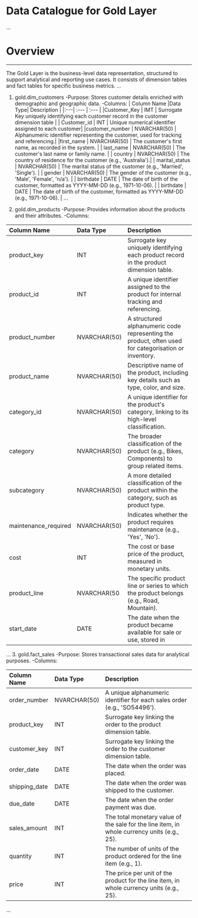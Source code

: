 # Data Catalogue for Gold Layer
...
# Overview 
---
The Gold Layer is the business-level data representation, structured to support analytical and reporting use cases. It consists of dimension tables and fact tables for specific business metrics.
...
1. gold.dim_customers
   -Purpose: Stores customer details enriched with demographic and geographic data.
   -Columns:
| Column Name |Data Type| Description |
|:---| :--- | :--- |
|Customer_Key | IMT | Surrogate Key uniquely identifying each customer record in the customer dimension table |
| Customer_id | INT | Unique numerical identifier assigned to each customer|
|customer_number |	NVARCHAR(50) |	Alphanumeric identifier representing the customer, used for tracking and referencing.|
|first_name	| NVARCHAR(50) |	The customer's first name, as recorded in the system. |
| last_name |	NVARCHAR(50) |	The customer's last name or family name. |
| country	| NVARCHAR(50) | The country of residence for the customer (e.g., 'Australia').|
| marital_status |	NVARCHAR(50) |	The marital status of the customer (e.g., 'Married', 'Single'). |
| gender	| NVARCHAR(50)	| The gender of the customer (e.g., 'Male', 'Female', 'n/a'). |
| birthdate |	DATE	| The date of birth of the customer, formatted as YYYY-MM-DD (e.g., 1971-10-06). |
| birthdate |	DATE	| The date of birth of the customer, formatted as YYYY-MM-DD (e.g., 1971-10-06). |
...

2. gold.dim_products
   -Purpose: Provides information about the products and their attributes.
   -Columns:

| Column Name |Data Type| Description |
|:---| :--- | :--- |
| product_key | INT |	Surrogate key uniquely identifying each product record in the product dimension table. |
| product_id |	INT | A unique identifier assigned to the product for internal tracking and referencing. |
| product_number |	NVARCHAR(50) |	A structured alphanumeric code representing the product, often used for categorisation or inventory. |
| product_name |	NVARCHAR(50) |	Descriptive name of the product, including key details such as type, color, and size. |
| category_id |	NVARCHAR(50)	| A unique identifier for the product's category, linking to its high-level classification. |
| category |	NVARCHAR(50)	| The broader classification of the product (e.g., Bikes, Components) to group related items. |
| subcategory |	NVARCHAR(50)	| A more detailed classification of the product within the category, such as product type. |
| maintenance_required |	NVARCHAR(50) |	Indicates whether the product requires maintenance (e.g., 'Yes', 'No'). |
| cost	| INT | 	The cost or base price of the product, measured in monetary units. | 
| product_line |	NVARCHAR(50 |	The specific product line or series to which the product belongs (e.g., Road, Mountain). |
| start_date	| DATE	| The date when the product became available for sale or use, stored in |

...
3. gold.fact_sales
  -Purpose: Stores transactional sales data for analytical purposes.
  -Columns:

| Column Name |Data Type| Description |
|:---| :--- | :--- |
| order_number	| NVARCHAR(50) | A unique alphanumeric identifier for each sales order (e.g., 'SO54496'). |
| product_key	| INT	| Surrogate key linking the order to the product dimension table. |
| customer_key |	INT	|  Surrogate key linking the order to the customer dimension table. |
| order_date |	DATE	| The date when the order was placed. |
| shipping_date |	DATE | The date when the order was shipped to the customer. |
| due_date	| DATE | 	The date when the order payment was due. |
| sales_amount | INT |	The total monetary value of the sale for the line item, in whole currency units (e.g., 25). |
| quantity	| INT	| The number of units of the product ordered for the line item (e.g., 1). |
| price	| INT	| The price per unit of the product for the line item, in whole currency units (e.g., 25). |
...









